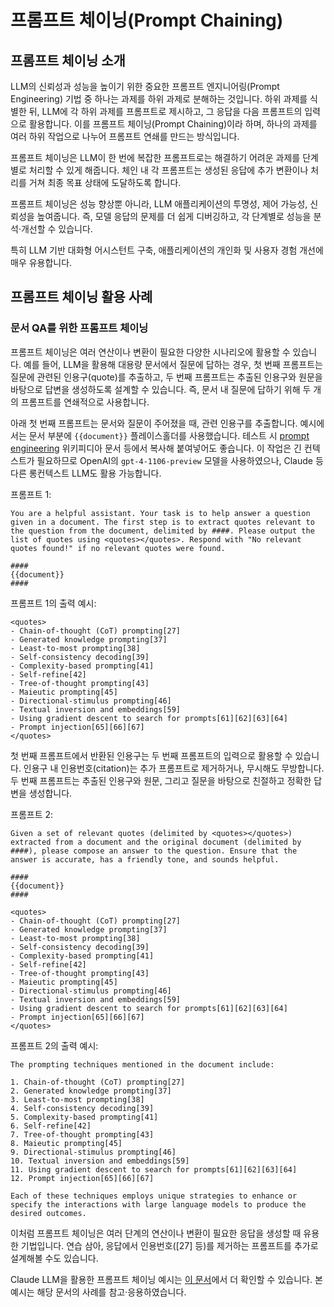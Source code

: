 # 프롬프트 체이닝(Prompt Chaining)

## 프롬프트 체이닝 소개

LLM의 신뢰성과 성능을 높이기 위한 중요한 프롬프트 엔지니어링(Prompt Engineering) 기법 중 하나는 과제를 하위 과제로 분해하는 것입니다. 하위 과제를 식별한 뒤, LLM에 각 하위 과제를 프롬프트로 제시하고, 그 응답을 다음 프롬프트의 입력으로 활용합니다. 이를 프롬프트 체이닝(Prompt Chaining)이라 하며, 하나의 과제를 여러 하위 작업으로 나누어 프롬프트 연쇄를 만드는 방식입니다.

프롬프트 체이닝은 LLM이 한 번에 복잡한 프롬프트로는 해결하기 어려운 과제를 단계별로 처리할 수 있게 해줍니다. 체인 내 각 프롬프트는 생성된 응답에 추가 변환이나 처리를 거쳐 최종 목표 상태에 도달하도록 합니다.

프롬프트 체이닝은 성능 향상뿐 아니라, LLM 애플리케이션의 투명성, 제어 가능성, 신뢰성을 높여줍니다. 즉, 모델 응답의 문제를 더 쉽게 디버깅하고, 각 단계별로 성능을 분석·개선할 수 있습니다.

특히 LLM 기반 대화형 어시스턴트 구축, 애플리케이션의 개인화 및 사용자 경험 개선에 매우 유용합니다.

## 프롬프트 체이닝 활용 사례

### 문서 QA를 위한 프롬프트 체이닝

프롬프트 체이닝은 여러 연산이나 변환이 필요한 다양한 시나리오에 활용할 수 있습니다. 예를 들어, LLM을 활용해 대용량 문서에서 질문에 답하는 경우, 첫 번째 프롬프트는 질문에 관련된 인용구(quote)를 추출하고, 두 번째 프롬프트는 추출된 인용구와 원문을 바탕으로 답변을 생성하도록 설계할 수 있습니다. 즉, 문서 내 질문에 답하기 위해 두 개의 프롬프트를 연쇄적으로 사용합니다.

아래 첫 번째 프롬프트는 문서와 질문이 주어졌을 때, 관련 인용구를 추출합니다. 예시에서는 문서 부분에 `{{document}}` 플레이스홀더를 사용했습니다. 테스트 시 [prompt engineering](https://en.wikipedia.org/wiki/Prompt_engineering) 위키피디아 문서 등에서 복사해 붙여넣어도 좋습니다. 이 작업은 긴 컨텍스트가 필요하므로 OpenAI의 `gpt-4-1106-preview` 모델을 사용하였으나, Claude 등 다른 롱컨텍스트 LLM도 활용 가능합니다.

프롬프트 1:
```
You are a helpful assistant. Your task is to help answer a question given in a document. The first step is to extract quotes relevant to the question from the document, delimited by ####. Please output the list of quotes using <quotes></quotes>. Respond with "No relevant quotes found!" if no relevant quotes were found.

####
{{document}}
####
```

프롬프트 1의 출력 예시:
```
<quotes>
- Chain-of-thought (CoT) prompting[27]
- Generated knowledge prompting[37]
- Least-to-most prompting[38]
- Self-consistency decoding[39]
- Complexity-based prompting[41]
- Self-refine[42]
- Tree-of-thought prompting[43]
- Maieutic prompting[45]
- Directional-stimulus prompting[46]
- Textual inversion and embeddings[59]
- Using gradient descent to search for prompts[61][62][63][64]
- Prompt injection[65][66][67]
</quotes>
```

첫 번째 프롬프트에서 반환된 인용구는 두 번째 프롬프트의 입력으로 활용할 수 있습니다. 인용구 내 인용번호(citation)는 추가 프롬프트로 제거하거나, 무시해도 무방합니다. 두 번째 프롬프트는 추출된 인용구와 원문, 그리고 질문을 바탕으로 친절하고 정확한 답변을 생성합니다.

프롬프트 2:
```
Given a set of relevant quotes (delimited by <quotes></quotes>) extracted from a document and the original document (delimited by ####), please compose an answer to the question. Ensure that the answer is accurate, has a friendly tone, and sounds helpful.

####
{{document}}
####

<quotes>
- Chain-of-thought (CoT) prompting[27]
- Generated knowledge prompting[37]
- Least-to-most prompting[38]
- Self-consistency decoding[39]
- Complexity-based prompting[41]
- Self-refine[42]
- Tree-of-thought prompting[43]
- Maieutic prompting[45]
- Directional-stimulus prompting[46]
- Textual inversion and embeddings[59]
- Using gradient descent to search for prompts[61][62][63][64]
- Prompt injection[65][66][67]
</quotes>
```

프롬프트 2의 출력 예시:
```
The prompting techniques mentioned in the document include:

1. Chain-of-thought (CoT) prompting[27]
2. Generated knowledge prompting[37]
3. Least-to-most prompting[38]
4. Self-consistency decoding[39]
5. Complexity-based prompting[41]
6. Self-refine[42]
7. Tree-of-thought prompting[43]
8. Maieutic prompting[45]
9. Directional-stimulus prompting[46]
10. Textual inversion and embeddings[59]
11. Using gradient descent to search for prompts[61][62][63][64]
12. Prompt injection[65][66][67]

Each of these techniques employs unique strategies to enhance or specify the interactions with large language models to produce the desired outcomes.
```

이처럼 프롬프트 체이닝은 여러 단계의 연산이나 변환이 필요한 응답을 생성할 때 유용한 기법입니다. 연습 삼아, 응답에서 인용번호([27] 등)를 제거하는 프롬프트를 추가로 설계해볼 수도 있습니다.

Claude LLM을 활용한 프롬프트 체이닝 예시는 [이 문서](https://docs.anthropic.com/claude/docs/prompt-chaining)에서 더 확인할 수 있습니다. 본 예시는 해당 문서의 사례를 참고·응용하였습니다.
